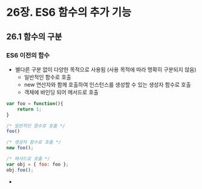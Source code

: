 # 26장. ES6 함수의 추가 기능

## 26.1 함수의 구분

### ES6 이전의 함수

- 별다른 구분 없이 다양한 목적으로 사용됨 (사용 목적에 따라 명확히 구분되지 않음)
  - 일반적인 함수로 호출
  - new 연산자와 함께 호출하여 인스턴스를 생성할 수 있는 생성자 함수로 호출
  - 객체에 바인딩 되어 메서드로 호출

```js
var foo = function(){
    return 1;
}

/* 일반적인 함수로 호출 */
foo()

/* 생성자 함수로 호출 */
new foo(); 

/* 메서드로 호출 */
var obj = { foo: foo };
obj.foo();
```

- 